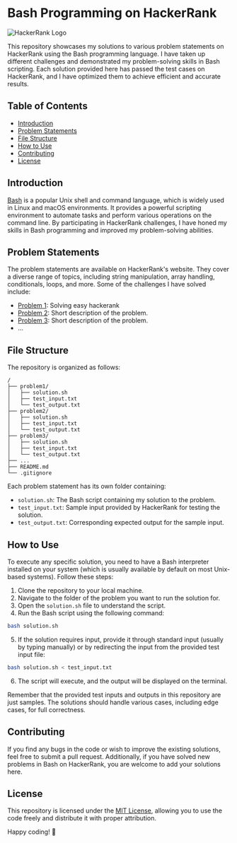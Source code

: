 # Bash Programming on HackerRank

![HackerRank Logo](https://hrcdn.net/community-frontend/assets/brand/logo-new-white-green-a5cb7f2f.svg)

This repository showcases my solutions to various problem statements on HackerRank using the Bash programming language. I have taken up different challenges and demonstrated my problem-solving skills in Bash scripting. Each solution provided here has passed the test cases on HackerRank, and I have optimized them to achieve efficient and accurate results.

## Table of Contents

- [Introduction](#introduction)
- [Problem Statements](#problem-statements)
- [File Structure](#file-structure)
- [How to Use](#how-to-use)
- [Contributing](#contributing)
- [License](#license)

## Introduction

[Bash](https://www.gnu.org/software/bash/) is a popular Unix shell and command language, which is widely used in Linux and macOS environments. It provides a powerful scripting environment to automate tasks and perform various operations on the command line. By participating in HackerRank challenges, I have honed my skills in Bash programming and improved my problem-solving abilities.

## Problem Statements

The problem statements are available on HackerRank's website. They cover a diverse range of topics, including string manipulation, array handling, conditionals, loops, and more. Some of the challenges I have solved include:

- [Problem 1](https://github.com/Dappa88/Bash/tree/main/Easy/Numbers): Solving easy hackerank
- [Problem 2](link_to_problem2): Short description of the problem.
- [Problem 3](link_to_problem3): Short description of the problem.
- ...

## File Structure

The repository is organized as follows:

```
/
├── problem1/
│   ├── solution.sh
│   ├── test_input.txt
│   └── test_output.txt
├── problem2/
│   ├── solution.sh
│   ├── test_input.txt
│   └── test_output.txt
├── problem3/
│   ├── solution.sh
│   ├── test_input.txt
│   └── test_output.txt
├── ...
├── README.md
└── .gitignore
```

Each problem statement has its own folder containing:
- `solution.sh`: The Bash script containing my solution to the problem.
- `test_input.txt`: Sample input provided by HackerRank for testing the solution.
- `test_output.txt`: Corresponding expected output for the sample input.

## How to Use

To execute any specific solution, you need to have a Bash interpreter installed on your system (which is usually available by default on most Unix-based systems). Follow these steps:

1. Clone the repository to your local machine.
2. Navigate to the folder of the problem you want to run the solution for.
3. Open the `solution.sh` file to understand the script.
4. Run the Bash script using the following command:

```bash
bash solution.sh
```

5. If the solution requires input, provide it through standard input (usually by typing manually) or by redirecting the input from the provided test input file:

```bash
bash solution.sh < test_input.txt
```

6. The script will execute, and the output will be displayed on the terminal.

Remember that the provided test inputs and outputs in this repository are just samples. The solutions should handle various cases, including edge cases, for full correctness.

## Contributing

If you find any bugs in the code or wish to improve the existing solutions, feel free to submit a pull request. Additionally, if you have solved new problems in Bash on HackerRank, you are welcome to add your solutions here.

## License

This repository is licensed under the [MIT License](LICENSE), allowing you to use the code freely and distribute it with proper attribution.

Happy coding! :rocket:
